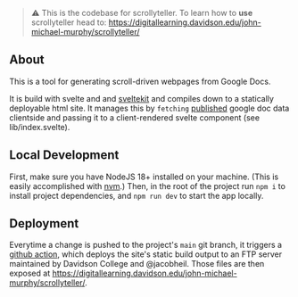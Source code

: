 > ⚠️ This is the codebase for scrollyteller. To learn how to **use** scrollyteller head to: https://digitallearning.davidson.edu/john-michael-murphy/scrollyteller/

## About

This is a tool for generating scroll-driven webpages from Google Docs.

It is build with svelte and and [sveltekit](https://kit.svelte.dev/docs/introduction) and compiles down to a statically deployable html site. It manages this by `fetching` [published](https://support.google.com/a/users/answer/9308870?hl=en) google doc data clientside and passing it to a client-rendered svelte component (see lib/index.svelte).

## Local Development

First, make sure you have NodeJS 18+ installed on your machine. (This is easily accomplished with [nvm](https://github.com/nvm-sh/nvm).) Then, in the root of the project run `npm i` to install project dependencies, and `npm run dev` to start the app locally.

## Deployment

Everytime a change is pushed to the project's `main` git branch, it triggers a [github action](./.github/workflows/main.yml), which deploys the site's static build output to an FTP server maintained by Davidson College and @jacobheil. Those files are then exposed at https://digitallearning.davidson.edu/john-michael-murphy/scrollyteller/.

